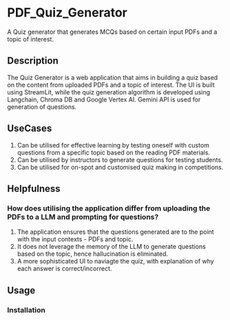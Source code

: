 # PDF_Quiz_Generator
A Quiz generator that generates MCQs based on certain input PDFs and a topic of interest.
## Description
The Quiz Generator is a web application that aims in building a quiz based on the content from uploaded PDFs and a topic of interest.
The UI is built using StreamLit, while the quiz generation algorithm is developed using Langchain, Chroma DB and Google Vertex AI. 
Gemini API is used for generation of questions.

## UseCases
1. Can be utilised for effective learning by testing oneself with custom questions from a specific topic based on the reading PDF materials.
2. Can be utilised by instructors to generate questions for testing students.
3. Can be utilised for on-spot and customised quiz making in competitions.

## Helpfulness
### How does utilising the application differ from uploading the PDFs to a LLM and prompting for questions?
1. The application ensures that the questions generated are to the point with the input contexts - PDFs and topic.
2. It does not leverage the memory of the LLM to generate questions based on the topic, hence hallucination is eliminated.
3. A more sophisticated UI to naviagte the quiz, with explanation of why each answer is correct/incorrect.

## Usage
### Installation


